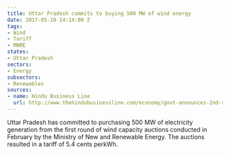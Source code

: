 ```yaml
---
title: Uttar Pradesh commits to buying 500 MW of wind energy
date: 2017-05-10 14:14:00 Z
tags:
- Wind
- Tariff
- MNRE
states:
- Uttar Pradesh
sectors:
- Energy
subsectors:
- Renewables
sources:
- name: Hindu Business Line
  url: http://www.thehindubusinessline.com/economy/govt-announces-2nd-round-of-wind-energy-auction-for-1000-mw/article9681635.ece
---
```


Uttar Pradesh has committed to purchasing 500 MW of electricity generation from the first round of wind capacity auctions conducted in February by the Ministry of New and Renewable Energy. The auctions resulted in a tariff of 5.4 cents perkWh.